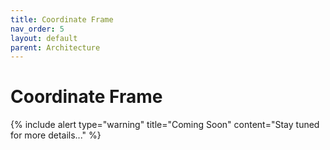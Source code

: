 ```yaml
---
title: Coordinate Frame
nav_order: 5
layout: default
parent: Architecture
---
```


# Coordinate Frame

{% include alert type="warning" title="Coming Soon" content="Stay tuned for more details..." %}
